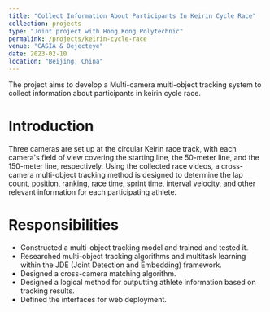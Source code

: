 ```yaml
---
title: "Collect Information About Participants In Keirin Cycle Race"
collection: projects
type: "Joint project with Hong Kong Polytechnic"
permalink: /projects/keirin-cycle-race
venue: "CASIA & Oejecteye"
date: 2023-02-10
location: "Beijing, China"
---
```


The project aims to develop a Multi-camera multi-object tracking system to collect information about participants in keirin cycle race.

Introduction
======
Three cameras are set up at the circular Keirin race track, with each camera's field of view covering the starting line, the 50-meter line, and the 150-meter line, respectively. Using the collected race videos, a cross-camera multi-object tracking method is designed to determine the lap count, position, ranking, race time, sprint time, interval velocity, and other relevant information for each participating athlete.

Responsibilities
======
* Constructed a multi-object tracking model and trained and tested it.
* Researched multi-object tracking algorithms and multitask learning within the JDE (Joint Detection and Embedding) framework.
* Designed a cross-camera matching algorithm.
* Designed a logical method for outputting athlete information based on tracking results.
* Defined the interfaces for web deployment.